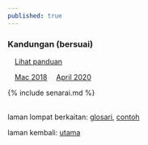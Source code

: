 ```yaml
---
published: true
---
```


### Kandungan (bersuai)

&emsp;[Lihat panduan](panduan/index.md)

&emsp;[Mac 2018](ura/1803.md)
&emsp;[April 2020](ura/2004.md)

{% include senarai.md %}

&nbsp;  
laman lompat berkaitan: [glosari][1], [contoh][2]

laman kembali: [utama][0]

  [0]: index.md
  [1]: glosari.md
  [2]: panduan/contoh.md
